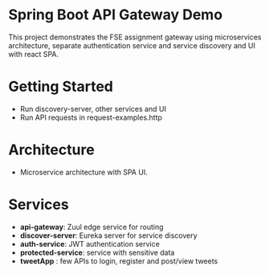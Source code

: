 
# Spring Boot API Gateway Demo
This project demonstrates the FSE assignment gateway using microservices architecture, separate authentication service and service discovery and UI with react SPA.

# Getting Started
* Run discovery-server, other services and UI
* Run API requests in request-examples.http

# Architecture
* Microservice architecture with SPA UI.

# Services
* **api-gateway**: Zuul edge service for routing 
* **discover-server**: Eureka server for service discovery
* **auth-service**: JWT authentication service
* **protected-service**: service with sensitive data
* **tweetApp** : few APIs to login, register and post/view tweets
